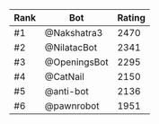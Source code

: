 Rank|Bot|Rating
---|---|---
#1|@Nakshatra3|2470
#2|@NilatacBot|2341
#3|@OpeningsBot|2295
#4|@CatNail|2150
#5|@anti-bot|2136
#6|@pawnrobot|1951
